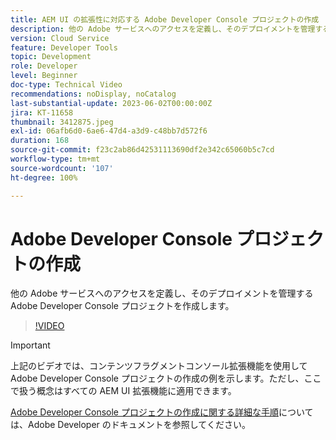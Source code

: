 ```yaml
---
title: AEM UI の拡張性に対応する Adobe Developer Console プロジェクトの作成
description: 他の Adobe サービスへのアクセスを定義し、そのデプロイメントを管理する Adobe Developer Console プロジェクトの作成方法を説明します。
version: Cloud Service
feature: Developer Tools
topic: Development
role: Developer
level: Beginner
doc-type: Technical Video
recommendations: noDisplay, noCatalog
last-substantial-update: 2023-06-02T00:00:00Z
jira: KT-11658
thumbnail: 3412875.jpeg
exl-id: 06afb6d0-6ae6-47d4-a3d9-c48bb7d572f6
duration: 168
source-git-commit: f23c2ab86d42531113690df2e342c65060b5c7cd
workflow-type: tm+mt
source-wordcount: '107'
ht-degree: 100%

---
```


# Adobe Developer Console プロジェクトの作成

他の Adobe サービスへのアクセスを定義し、そのデプロイメントを管理する Adobe Developer Console プロジェクトを作成します。

>[!VIDEO](https://video.tv.adobe.com/v/3412875?quality=12&learn=on)

>[!IMPORTANT]
>
> 上記のビデオでは、コンテンツフラグメントコンソール拡張機能を使用して Adobe Developer Console プロジェクトの作成の例を示します。ただし、ここで扱う概念はすべての AEM UI 拡張機能に適用できます。

[Adobe Developer Console プロジェクトの作成に関する詳細な手順](https://developer.adobe.com/uix/docs/services/aem-cf-console-admin/extension-development/#create-a-project-in-adobe-developer-console)については、Adobe Developer のドキュメントを参照してください。
